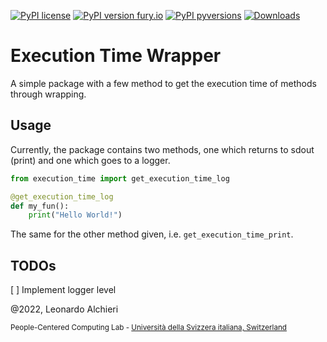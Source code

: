 [![PyPI license](https://img.shields.io/pypi/l/ansicolortags.svg)](https://pypi.org/project/execution-time-wrapper/)
[![PyPI version fury.io](https://badge.fury.io/py/ansicolortags.svg)](https://pypi.org/project/execution-time-wrapper/)
[![PyPI pyversions](https://img.shields.io/pypi/pyversions/pybadges.svg)](https://pypi.org/project/execution-time-wrapper/)
[![Downloads](https://pepy.tech/badge/apple-heartrate-pandas)](https://pepy.tech/project/execution-time-wrapper)

# Execution Time Wrapper

A simple package with a few method to get the execution time of methods through wrapping.

## Usage

Currently, the package contains two methods, one which returns to sdout (print) and one which goes to a logger.

```python
from execution_time import get_execution_time_log

@get_execution_time_log
def my_fun():
    print("Hello World!")
```
The same for the other method given, i.e. `get_execution_time_print`.

## TODOs

[ ] Implement logger level

@2022, Leonardo Alchieri

<sub>People-Centered Computing Lab - [Università della Svizzera italiana, Switzerland](https://www.usi.ch/en)</sub>
